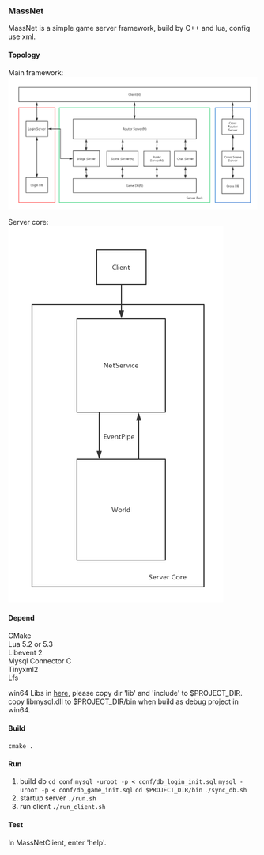 ### MassNet

MassNet is a simple game server framework, build by C++ and lua, config use xml.

#### Topology

Main framework:  
![main](pictures/MassNet-main.png)

Server core:  
![main](pictures/MassNet-core.png)

#### Depend

CMake  
Lua 5.2 or 5.3  
Libevent 2  
Mysql Connector C  
Tinyxml2  
Lfs  

win64 Libs in [here](https://github.com/mashago/Libs), please copy dir 'lib' and 'include' to $PROJECT_DIR.  
copy libmysql.dll to $PROJECT_DIR/bin when build as debug project in win64.

#### Build

`cmake .`

#### Run
1. build db
`cd conf`
`mysql -uroot -p < conf/db_login_init.sql`
`mysql -uroot -p < conf/db_game_init.sql`
`cd $PROJECT_DIR/bin`
`./sync_db.sh`
2. startup server
`./run.sh`
3. run client
`./run_client.sh`

#### Test
In MassNetClient, enter 'help'.



